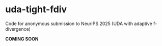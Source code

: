 # uda-tight-fdiv
Code for anonymous submission to NeurIPS 2025 (UDA with adaptive f-divergence)

**COMING SOON**
